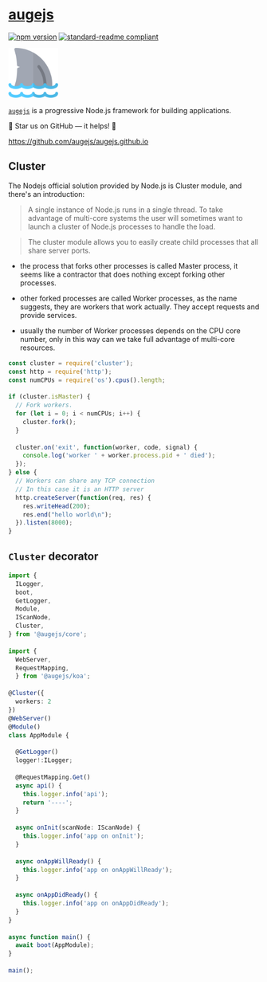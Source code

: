 # [augejs](https://github.com/augejs/augejs.github.io)

[![npm version](https://badge.fury.io/js/%40augejs%2Fcore.svg)](https://www.npmjs.com/package/@augejs/core) [![standard-readme compliant](https://img.shields.io/badge/readme%20style-standard-brightgreen.svg?style=flat-square)](https://github.com/RichardLitt/standard-readme)

<img height="100px" src="../../docs/assets/logo.svg">

[`augejs`](https://github.com/augejs/augejs.github.io) is a progressive Node.js framework for building applications.

:star2: Star us on GitHub — it helps! :clap:

https://github.com/augejs/augejs.github.io

## Cluster

The Nodejs official solution provided by Node.js is Cluster module, and there's an introduction:

> A single instance of Node.js runs in a single thread. To take advantage of multi-core systems the user will sometimes want to launch a cluster of Node.js processes to handle the load.

> The cluster module allows you to easily create child processes that all share server ports.

+ the process that forks other processes is called Master process, it seems like a contractor that does nothing except forking other processes.

+ other forked processes are called Worker processes, as the name suggests, they are workers that work actually. They accept requests and provide services.

+ usually the number of Worker processes depends on the CPU core number, only in this way can we take full advantage of multi-core resources.

```javascript
const cluster = require('cluster');
const http = require('http');
const numCPUs = require('os').cpus().length;

if (cluster.isMaster) {
  // Fork workers.
  for (let i = 0; i < numCPUs; i++) {
    cluster.fork();
  }

  cluster.on('exit', function(worker, code, signal) {
    console.log('worker ' + worker.process.pid + ' died');
  });
} else {
  // Workers can share any TCP connection
  // In this case it is an HTTP server
  http.createServer(function(req, res) {
    res.writeHead(200);
    res.end("hello world\n");
  }).listen(8000);
}
```

## `Cluster` decorator

```ts
import { 
  ILogger, 
  boot, 
  GetLogger, 
  Module,
  IScanNode,
  Cluster,
} from '@augejs/core';

import {
  WebServer,
  RequestMapping,
  } from '@augejs/koa';

@Cluster({
  workers: 2
}) 
@WebServer()
@Module()
class AppModule {

  @GetLogger()
  logger!:ILogger;

  @RequestMapping.Get()
  async api() {
    this.logger.info('api');
    return '----';
  }

  async onInit(scanNode: IScanNode) {
    this.logger.info('app on onInit');
  }

  async onAppWillReady() {
    this.logger.info('app on onAppWillReady');
  }

  async onAppDidReady() {
    this.logger.info('app on onAppDidReady');
  }
}

async function main() {
  await boot(AppModule);
}

main();
```
